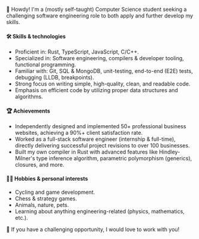 👋 Howdy! I'm a (mostly self-taught) Computer Science student seeking a challenging software engineering role to both apply and further develop my skills.

#### 🛠 Skills & technologies
- Proficient in: Rust, TypeScript, JavaScript, C/C++.
- Specialized in: Software engineering, compilers & developer tooling, functional programming.
- Familiar with: Git, SQL & MongoDB, unit-testing, end-to-end (E2E) tests, debugging (LLDB, breakpoints).
- Strong focus on writing simple, high-quality, clean, and readable code.
- Emphasis on efficient code by utilizing proper data structures and algorithms.

#### 🏆 Achievements
- Independently designed and implemented 50+ professional business websites, achieving a 90%+ client satisfaction rate.
- Worked as a full-stack software engineer (internship & full-time), directly delivering successful project revisions to over 100 businesses.
- Built my own compiler in Rust with advanced features like Hindley-Milner's type inference algorithm, parametric polymorphism (generics), closures, and more.

#### 🚴‍♂️ Hobbies & personal interests
- Cycling and game development.
- Chess & strategy games.
- Animals, nature, pets.
- Learning about anything engineering-related (physics, mathematics, etc.).

🤝 If you have a challenging opportunity, I would love to work with you!
